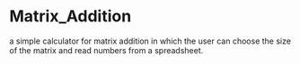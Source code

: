 # Matrix_Addition
a simple calculator for matrix addition in which the user can choose the size of the matrix and read numbers from a spreadsheet.
